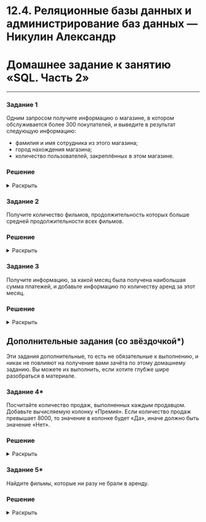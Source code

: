 # 12.4. Реляционные базы данных и администрирование баз данных — Никулин Александр
# Домашнее задание к занятию «SQL. Часть 2»

---

### Задание 1

Одним запросом получите информацию о магазине, в котором обслуживается более 300 покупателей, и выведите в результат следующую информацию: 
- фамилия и имя сотрудника из этого магазина;
- город нахождения магазина;
- количество пользователей, закреплённых в этом магазине.

### Решение 

<details>
  <summary>Раскрыть</summary>

  - ```sql
    SELECT CONCAT(s2.first_name, ' ', s2.last_name) AS Name, a.address AS Address, COUNT(c.store_id) AS Customers
      FROM store as s
          JOIN customer as c ON s.store_id = c.store_id
          JOIN staff as s2 ON s.manager_staff_id = s2.staff_id
          JOIN address as a ON s.address_id = a.address_id
      GROUP BY c.store_id
      HAVING COUNT(c.store_id) >= 300;
    ```
  - ![image](https://github.com/ADNikulin/netology/assets/44374132/c7587eaf-1a8e-466a-986e-6967696a9a8c)

</details>

### Задание 2

Получите количество фильмов, продолжительность которых больше средней продолжительности всех фильмов.

### Решение 

<details>
  <summary>Раскрыть</summary>

  - ```sql
    SELECT
        (SELECT  AVG(f.length) from film as f) AS Average,
        (SELECT COUNT(*) from film) AS 'All films',
        COUNT(*) AS 'Long Films'
    FROM film as f
    WHERE f.length > (SELECT AVG(length) from film);
    ```
  - ![image](https://github.com/ADNikulin/netology/assets/44374132/fa1fb53b-1387-476e-b3c0-2999314d1dbf)

</details>

### Задание 3

Получите информацию, за какой месяц была получена наибольшая сумма платежей, и добавьте информацию по количеству аренд за этот месяц.

### Решение 

<details>
  <summary>Раскрыть</summary>

  - ```sql
    SELECT
        DATE_FORMAT(p.payment_date, '%M %Y') AS payment_month,
        SUM(p.amount) AS total_amount,
        COUNT(p.payment_id) AS rental_max
    FROM payment as p
    GROUP BY payment_month
    ORDER BY total_amount DESC
    LIMIT 1
    ```
  - ![image](https://github.com/ADNikulin/netology/assets/44374132/f1e2d0cf-b9c1-42aa-9839-d4aac1a8703b)

</details>

## Дополнительные задания (со звёздочкой*)
Эти задания дополнительные, то есть не обязательные к выполнению, и никак не повлияют на получение вами зачёта по этому домашнему заданию. Вы можете их выполнить, если хотите глубже шире разобраться в материале.

### Задание 4*

Посчитайте количество продаж, выполненных каждым продавцом. Добавьте вычисляемую колонку «Премия». Если количество продаж превышает 8000, то значение в колонке будет «Да», иначе должно быть значение «Нет».

### Решение 

<details>
  <summary>Раскрыть</summary>
  
  - ```sql
    SELECT CONCAT(s.first_name, ' ', s.last_name) AS Name,
           COUNT(1) AS Sales,
           IF(COUNT(1) > 8000, 'Yes', 'No') AS Premium
    FROM payment p
    JOIN staff s ON p.staff_id = s.staff_id
    GROUP BY p.staff_id;
    ```
  - ![image](https://github.com/ADNikulin/netology/assets/44374132/c06b3b3d-c20b-40cf-9335-c304edfb5393)

</details>

### Задание 5*

Найдите фильмы, которые ни разу не брали в аренду.

### Решение 

<details>
  <summary>Раскрыть</summary>

  - Ну есл иправильно понял структуру таблиц, то...
  - ```sql
    SELECT f.film_id, f.title, f.description
      FROM film AS f
        LEFT JOIN inventory AS i ON i.film_id = f.film_id
        LEFT JOIN rental AS r ON r.inventory_id = i.inventory_id
      WHERE r.rental_id IS NULL
    ```
  - ![image](https://github.com/ADNikulin/netology/assets/44374132/6e6073a6-0676-4594-830c-9d52807a37a8)

</details>
